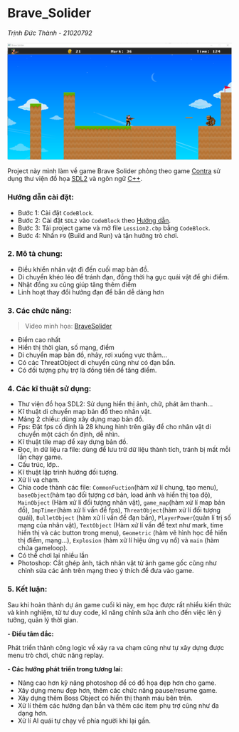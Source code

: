 # Brave_Solider
_Trịnh Đức Thành - 21020792_

![HeadA](https://github.com/thanhedward/Brave_Solider/blob/main/assets/image/intro_image.png)
 
Project này mình làm về game Brave Solider phỏng theo game [Contra](https://gamevui.vn/contra/game) sử dụng thư viện đồ họa [SDL2](https://www.libsdl.org/) và ngôn ngữ [C++](https://vi.wikipedia.org/wiki/C%2B%2B).

### Hướng dẫn cài đặt:
- Bước 1: Cài đặt `CodeBlock`.
- Bước 2: Cài đặt `SDL2` vào `CodeBlock` theo [Hướng dẫn](https://www.youtube.com/watch?v=kxi0TMXEG3g).
- Bước 3: Tải project game và mở file `Lession2.cbp` bằng `CodeBlock`.
- Bước 4: Nhấn `F9` (Build and Run) và tận hưởng trò chơi.

### 2. Mô tả chung:
- Điều khiển nhân vật đi đến cuối map bản đồ.
- Di chuyển khéo léo để tránh đạn, đồng thời hạ gục quái vật để ghi điểm.
- Nhặt đồng xu cũng giúp tăng thêm điểm
- Linh hoạt thay đổi hướng đạn để bắn dễ dàng hơn
 
### 3. Các chức năng:
> Video minh họa: 
> [BraveSolider](https://www.youtube.com/watch?v=GpWHwqQ7T-M)
- Điểm cao nhất
- Hiển thị thời gian, số mạng, điểm
- Di chuyển map bản đồ, nhảy, rơi xuống vực thẳm...
- Có các ThreatObject di chuyển cũng như có đạn bắn.
- Có đối tượng phụ trợ là đồng tiền để tăng điểm.

 
### 4. Các kĩ thuật sử dụng:
- Thư viện đồ họa SDL2: Sử dụng hiển thị ảnh, chữ, phát âm thanh...
- Kĩ thuật di chuyển map bản đồ theo nhân vật.
- Mảng 2 chiều: dùng xây dựng map bản đồ.
- Fps: Đặt fps cố định là 28 khung hình trên giây để cho nhân vật di chuyển một cách ổn định, dễ nhìn.
- Kĩ thuật tile map để xay dựng bản đồ.
- Đọc, in dữ liệu ra file: dùng để lưu trữ dữ liệu thành tích, tránh bị mất mỗi lần chạy game.
- Cấu trúc, lớp..
- Kĩ thuật lập trình hướng đối tượng.
- Xử lí va chạm.
- Chia code thành các file: `CommonFuction`(hàm xử lí chung, tạo menu), `baseObject`(hàm tạo đối tượng cơ bản, load ảnh và hiển thị tọa độ), `MainObject` (Hàm xử lí đối tượng nhân vật), `game_map`(hàm xử lí map bản đồ), `ImpTimer`(hàm xử lí vấn đề fps), `ThreatObject`(hàm xử lí đối tượng quái), `BulletObject` (hàm xử lí vấn đề đạn bắn), `PlayerPower`(quản lí trị số mạng của nhân vật), `TextObject` (Hàm xử lí vấn đề text như mark, time hiển thị và các button trong menu), `Geometric` (hàm vẽ hình học để hiển thị điểm, mạng...), `Explosion` (hàm xử lí hiệu ứng vụ nổ) và `main` (hàm chứa gameloop).
- Có thể chơi lại nhiều lần
- Photoshop: Cắt ghép ảnh, tách nhân vật từ ảnh game gốc cũng như chỉnh sửa các ảnh trên mạng theo ý thích để đưa vào game.

### 5. Kết luận:
Sau khi hoàn thành dự án game cuối kì này, em học được rất nhiều kiến thức và kinh nghiệm, từ tư duy code, kĩ năng chỉnh sửa ảnh cho đến việc lên ý tưởng, quản lý thời gian.
 
**- Điều tâm đắc:**
 
Phát triển thành công logic về xảy ra va chạm cũng như tự xây dựng được menu trò chơi, chức năng replay.
 
**- Các hướng phát triển trong tương lai:**
 
- Nâng cao hơn kỹ năng photoshop để có đồ họa đẹp hơn cho game.
- Xây dựng menu đẹp hơn, thêm các chức năng pause/resume game.
- Xây dựng thêm Boss Object có hiển thị thanh máu bên trên.
- Xử lí thêm các hướng đạn bắn và thêm các item phụ trợ cũng như đa dạng hơn.
- Xử lí AI quái tự chạy về phía người khi lại gần.
